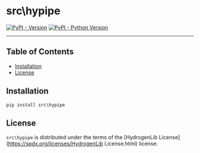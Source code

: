 # src\hypipe

[![PyPI - Version](https://img.shields.io/pypi/v/src\hypipe.svg)](https://pypi.org/project/src\hypipe)
[![PyPI - Python Version](https://img.shields.io/pypi/pyversions/src\hypipe.svg)](https://pypi.org/project/src\hypipe)

-----

## Table of Contents

- [Installation](#installation)
- [License](#license)

## Installation

```console
pip install src\hypipe
```

## License

`src\hypipe` is distributed under the terms of the [HydrogenLib License](https://spdx.org/licenses/HydrogenLib License.html) license.
